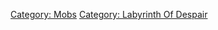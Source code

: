 [Category: Mobs](Category:_Mobs "wikilink") [Category: Labyrinth Of
Despair](Category:_Labyrinth_Of_Despair "wikilink")
